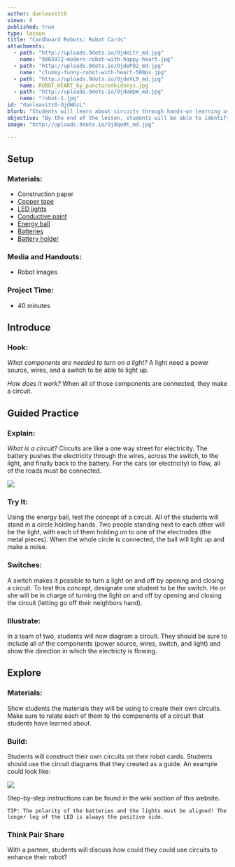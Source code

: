 ```yaml
---
author: danleavitt0
views: 0
published: true
type: lesson
title: "Cardboard Robots: Robot Cards"
attachments: 
  - path: "http://uploads.9dots.io/OjdeLtr_md.jpg"
    name: "9865972-modern-robot-with-happy-heart.jpg"
  - path: "http://uploads.9dots.io/OjdeP92_md.jpg"
    name: "clumsy-funny-robot-with-heart-500px.jpg"
  - path: "http://uploads.9dots.io/OjdeVL9_md.jpg"
    name: ROBOT_HEART_by_puncturedkidneys.jpg
  - path: "http://uploads.9dots.io/OjdeWpW_md.jpg"
    name: "robot-1.jpg"
id: "danleavitt0-OjdWbzL"
blurb: "Students will learn about circuits through hands-on learning using conductive tape, lights, and batteries."
objective: "By the end of the lesson, students will be able to identify the components of a circuit, describe how a switch works, and demonstrate knowledge by constructing their own circuit."
image: "http://uploads.9dots.io/Ojdqe0t_md.jpg"

---
```


## Setup

### Materials:

- Construction paper
- [Copper tape](https://www.sparkfun.com/products/10561)
- [LED lights](https://www.sparkfun.com/products/12062)
- [Conductive paint](http://www.bareconductive.com/shop/electric-paint-10ml/)
- [Energy ball](http://www.amazon.com/Energy-Ball-Scientific-your-fingertips/dp/B000OU9RMS)
- [Batteries](https://www.sparkfun.com/products/338)
- [Battery holder](https://www.sparkfun.com/products/8822)

### Media and Handouts:

- Robot images

### Project Time:

- 40 minutes

## Introduce

### Hook:
_What components are needed to turn on a light?_
A light need a power source, wires, and a switch to be able to light up.

_How does it work?_
When all of those components are connected, they make a circuit.

## Guided Practice

### Explain:
_What is a circuit?_
Circuits are like a one way street for electricity. The battery pushes the electricity through the wires, across the switch, to the light, and finally back to the battery. For the cars (or electricity) to flow, all of the roads must be connected.

![](http://uploads.9dots.io/Ojdii0Z_md.jpg) 

### Try It:
Using the energy ball, test the concept of a circuit. All of the students will stand in a circle holding hands. Two people standing next to each other will be the light, with each of them holding on to one of the electrodes (the metal pieces). When the whole circle is connected, the ball will light up and make a noise.

### Switches:
A switch makes it possible to turn a light on and off by opening and closing a circuit. To test this concept, designate one student to be the switch. He or she will be in charge of turning the light on and off by opening and closing the circuit (letting go off their neighbors hand).

### Illustrate:
In a team of two, students will now diagram a circuit. They should be sure to include all of the components (power source, wires, switch, and light) and show the direction in which the electricty is flowing.

## Explore

### Materials:
Show students the materials they will be using to create their own circuits. Make sure to relate each of them to the components of a circuit that students have learned about.

### Build:
Students will construct their own circuits on their robot cards. Students should use the circuit diagrams that they created as a guide. An example could look like:

![](http://uploads.9dots.io/OjdoN6j_md.jpg) 

Step-by-step instructions can be found in the wiki section of this website.

```
TIP: The polarity of the batteries and the lights must be aligned! The longer leg of the LED is always the positive side.
```

### Think Pair Share
With a partner, students will discuss how could they could use circuits to enhance their robot?
